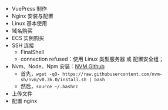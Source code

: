 - VuePress 制作
- Nginx 安装与配置
- Linux 基本使用
- 域名购买
- ECS 实例购买
- SSH 连接
  - FinalShell
  - connection refused：使用 Linux 类型服务器 或 配置安全组；
- Nvm、Node、Npm 安装：[NVM Github](https://github.com/nvm-sh/nvm)
  - 首先，`wget -qO- https://raw.githubusercontent.com/nvm-sh/nvm/v0.36.0/install.sh | bash`
  - 然后，`source ~/.bashrc`
- 上传文件
- 配置 nginx

